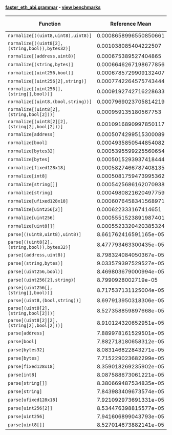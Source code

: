 #### [faster_eth_abi.grammar](https://github.com/BobTheBuidler/faster-eth-abi/blob/master/faster_eth_abi/grammar.py) - [view benchmarks](https://github.com/BobTheBuidler/faster-eth-abi/blob/master/benchmarks/test_grammar_benchmarks.py)

| Function | Reference Mean | Faster Mean | % Change | Speedup (%) | x Faster | Faster |
|----------|---------------|-------------|----------|-------------|----------|--------|
| `normalize[((uint8,uint8),uint8)]` | 0.0008658996550850661 | 0.0007240074240788116 | 16.39% | 19.60% | 1.20x | ✅ |
| `normalize[((uint8[2],(string,bool)),bytes32)]` | 0.001038085404222507 | 0.0009164683704123531 | 11.72% | 13.27% | 1.13x | ✅ |
| `normalize[(address,uint8)]` | 0.000675389527404865 | 0.0005687928186115413 | 15.78% | 18.74% | 1.19x | ✅ |
| `normalize[(string,bytes)]` | 0.0006646267198677856 | 0.0005138904947188028 | 22.68% | 29.33% | 1.29x | ✅ |
| `normalize[(uint256,bool)]` | 0.0006785729909132407 | 0.0005451654663452188 | 19.66% | 24.47% | 1.24x | ✅ |
| `normalize[(uint256[2],string)]` | 0.0007742264575743444 | 0.0006354632153022094 | 17.92% | 21.84% | 1.22x | ✅ |
| `normalize[(uint256[],(string[],bool))]` | 0.0009192742716228633 | 0.0007748499025588614 | 15.71% | 18.64% | 1.19x | ✅ |
| `normalize[(uint8,(bool,string))]` | 0.0007969023705814219 | 0.0006637664606738932 | 16.71% | 20.06% | 1.20x | ✅ |
| `normalize[(uint8[2],(string,bool[2]))]` | 0.000959135180567753 | 0.0008165516544664679 | 14.87% | 17.46% | 1.17x | ✅ |
| `normalize[(uint8[2][2],(string[2],bool[2]))]` | 0.0010916890997850117 | 0.0009749158031721507 | 10.70% | 11.98% | 1.12x | ✅ |
| `normalize[address]` | 0.0005074299515300089 | 0.00037139189322496534 | 26.81% | 36.63% | 1.37x | ✅ |
| `normalize[bool]` | 0.0004935850544854082 | 0.0003558832262300317 | 27.90% | 38.69% | 1.39x | ✅ |
| `normalize[bytes32]` | 0.0005395599225560654 | 0.0003997428991368024 | 25.91% | 34.98% | 1.35x | ✅ |
| `normalize[bytes]` | 0.0005015293937418444 | 0.0003754873283397504 | 25.13% | 33.57% | 1.34x | ✅ |
| `normalize[fixed128x18]` | 0.0005827466787408135 | 0.0004524913706763896 | 22.35% | 28.79% | 1.29x | ✅ |
| `normalize[int8]` | 0.0005081759473995362 | 0.00036857351033469597 | 27.47% | 37.88% | 1.38x | ✅ |
| `normalize[string[]]` | 0.0005425686162070938 | 0.0004050237312891768 | 25.35% | 33.96% | 1.34x | ✅ |
| `normalize[string]` | 0.0004980821620497759 | 0.0003650910976231579 | 26.70% | 36.43% | 1.36x | ✅ |
| `normalize[ufixed128x18]` | 0.0006076458341568971 | 0.0004684015523416662 | 22.92% | 29.73% | 1.30x | ✅ |
| `normalize[uint256[2]]` | 0.000622333167414651 | 0.0004868670420241628 | 21.77% | 27.82% | 1.28x | ✅ |
| `normalize[uint256]` | 0.0005551523891987401 | 0.0004114464926347331 | 25.89% | 34.93% | 1.35x | ✅ |
| `normalize[uint8[]]` | 0.0005523320420385324 | 0.00042909513423261173 | 22.31% | 28.72% | 1.29x | ✅ |
| `parse[((uint8,uint8),uint8)]` | 8.661762416591165e-05 | 8.661579733905872e-05 | 0.00% | 0.00% | 1.00x | ✅ |
| `parse[((uint8[2],(string,bool)),bytes32)]` | 8.477793463300435e-05 | 8.592500148776289e-05 | -1.35% | -1.33% | 0.99x | ❌ |
| `parse[(address,uint8)]` | 8.798324084050367e-05 | 9.193901746474763e-05 | -4.50% | -4.30% | 0.96x | ❌ |
| `parse[(string,bytes)]` | 9.033579397529527e-05 | 8.999176971275034e-05 | 0.38% | 0.38% | 1.00x | ✅ |
| `parse[(uint256,bool)]` | 8.469803679000994e-05 | 8.358978403483136e-05 | 1.31% | 1.33% | 1.01x | ✅ |
| `parse[(uint256[2],string)]` | 8.7990928002719e-05 | 8.374810708019723e-05 | 4.82% | 5.07% | 1.05x | ✅ |
| `parse[(uint256[],(string[],bool))]` | 8.717537131125004e-05 | 8.463929112045844e-05 | 2.91% | 3.00% | 1.03x | ✅ |
| `parse[(uint8,(bool,string))]` | 8.697913950318306e-05 | 8.441581638364748e-05 | 2.95% | 3.04% | 1.03x | ✅ |
| `parse[(uint8[2],(string,bool[2]))]` | 8.527358859897668e-05 | 8.384102693883694e-05 | 1.68% | 1.71% | 1.02x | ✅ |
| `parse[(uint8[2][2],(string[2],bool[2]))]` | 8.910124320652951e-05 | 8.84703470695954e-05 | 0.71% | 0.71% | 1.01x | ✅ |
| `parse[address]` | 7.889978161529501e-05 | 7.999048387858318e-05 | -1.38% | -1.36% | 0.99x | ❌ |
| `parse[bool]` | 7.882718180658312e-05 | 7.98397214602704e-05 | -1.28% | -1.27% | 0.99x | ❌ |
| `parse[bytes32]` | 8.083146822843271e-05 | 8.455672791026259e-05 | -4.61% | -4.41% | 0.96x | ❌ |
| `parse[bytes]` | 7.715229023682299e-05 | 7.892639665912821e-05 | -2.30% | -2.25% | 0.98x | ❌ |
| `parse[fixed128x18]` | 8.359018269235902e-05 | 8.638064054721119e-05 | -3.34% | -3.23% | 0.97x | ❌ |
| `parse[int8]` | 8.087588673061221e-05 | 7.98331958475228e-05 | 1.29% | 1.31% | 1.01x | ✅ |
| `parse[string[]]` | 8.380669487534835e-05 | 8.360575797627743e-05 | 0.24% | 0.24% | 1.00x | ✅ |
| `parse[string]` | 7.843983409673574e-05 | 7.872867136866094e-05 | -0.37% | -0.37% | 1.00x | ❌ |
| `parse[ufixed128x18]` | 7.921092973691331e-05 | 8.205102608635213e-05 | -3.59% | -3.46% | 0.97x | ❌ |
| `parse[uint256[2]]` | 8.534476398815577e-05 | 8.577340769121531e-05 | -0.50% | -0.50% | 1.00x | ❌ |
| `parse[uint256]` | 7.941606899043793e-05 | 8.19811826663302e-05 | -3.23% | -3.13% | 0.97x | ❌ |
| `parse[uint8[]]` | 8.527014673882141e-05 | 8.554626179676727e-05 | -0.32% | -0.32% | 1.00x | ❌ |
